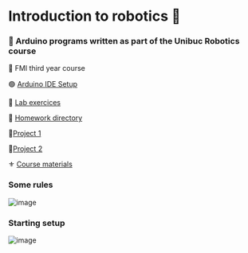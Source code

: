 # Introduction to robotics :robot:
### :beginner: Arduino programs written as part of the Unibuc Robotics course 
:school: FMI third year course 

:green_circle: [Arduino IDE Setup](https://www.arduino.cc/en/software)

:large_blue_diamond: [Lab exercices](https://github.com/DimaOanaTeodora/IntroductionToRobotics/tree/main/Labs)

:diamond_shape_with_a_dot_inside:	 [Homework directory](https://github.com/DimaOanaTeodora/IntroductionToRobotics/tree/main/Homework)

:triangular_flag_on_post:[Project 1](https://github.com/DimaOanaTeodora/IntroductionToRobotics/tree/main/Project%201)

:triangular_flag_on_post:[Project 2](https://github.com/DimaOanaTeodora/IntroductionToRobotics/tree/main/Project%202)

:fleur_de_lis: [Course materials](https://github.com/DimaOanaTeodora/IntroductionToRobotics/tree/main/Course%20materials)

### Some rules
![image](https://user-images.githubusercontent.com/61749814/139693761-15171c41-3627-44a2-87ea-3cbc2fcbe9e0.png)

### Starting setup 
![image](https://user-images.githubusercontent.com/61749814/139693627-ab67d052-8162-43b8-8a6e-0196ff0e0716.png)
